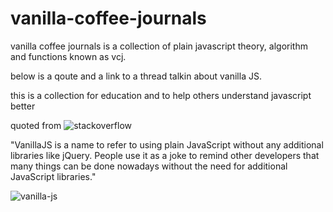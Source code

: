 # vanilla-coffee-journals	

vanilla coffee journals is a collection of plain javascript theory, algorithm and functions known as vcj.

below is a qoute and a link to a thread talkin about vanilla JS.

this is a collection for education and to help others understand javascript better

quoted from ![stackoverflow](http://stackoverflow.com/questions/20435653/what-is-vanillajs)

"VanillaJS is a name to refer to using plain JavaScript without any additional libraries like jQuery. People use it as a joke to remind other developers that many things can be done nowadays without the need for additional JavaScript libraries."

![vanilla-js](http://vanilla-js.com)
